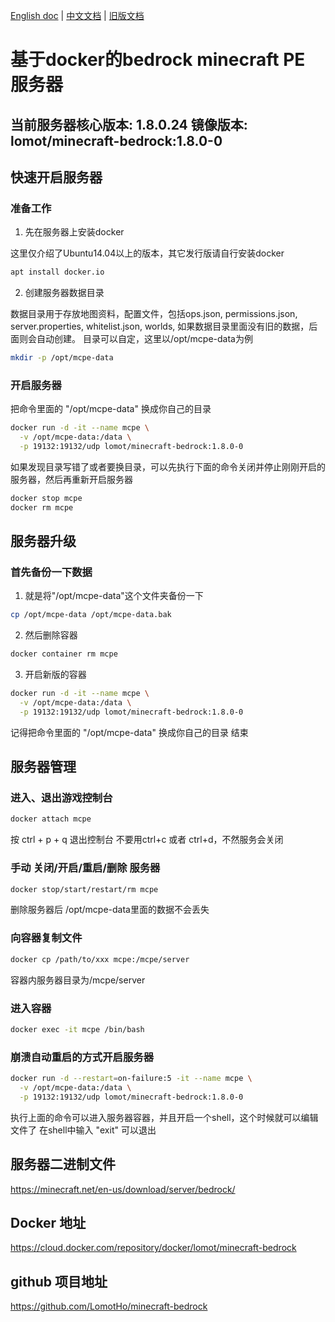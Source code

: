 [English doc](https://github.com/LomotHo/minecraft-bedrock) | [中文文档](https://github.com/LomotHo/minecraft-bedrock/blob/master/readme_zh.md) | [旧版文档](https://github.com/LomotHo/minecraft-bedrock/blob/master/doc/zh/readme_1.7.0.md)

# 基于docker的bedrock minecraft PE 服务器
当前服务器核心版本: 1.8.0.24 镜像版本: lomot/minecraft-bedrock:1.8.0-0
---

## 快速开启服务器

### 准备工作
 1. 先在服务器上安装docker

这里仅介绍了Ubuntu14.04以上的版本，其它发行版请自行安装docker
```bash
apt install docker.io
```

 2. 创建服务器数据目录

数据目录用于存放地图资料，配置文件，包括ops.json, permissions.json, server.properties, whitelist.json, worlds, 如果数据目录里面没有旧的数据，后面则会自动创建。 目录可以自定，这里以/opt/mcpe-data为例
```bash
mkdir -p /opt/mcpe-data
```

### 开启服务器
把命令里面的 "/opt/mcpe-data" 换成你自己的目录
```bash
docker run -d -it --name mcpe \
  -v /opt/mcpe-data:/data \
  -p 19132:19132/udp lomot/minecraft-bedrock:1.8.0-0
```
如果发现目录写错了或者要换目录，可以先执行下面的命令关闭并停止刚刚开启的服务器，然后再重新开启服务器
```bash
docker stop mcpe
docker rm mcpe
```
## 服务器升级
### 首先备份一下数据

1. 就是将"/opt/mcpe-data"这个文件夹备份一下
```bash
cp /opt/mcpe-data /opt/mcpe-data.bak
```

2. 然后删除容器
```bash
docker container rm mcpe
```
3. 开启新版的容器
```bash
docker run -d -it --name mcpe \
  -v /opt/mcpe-data:/data \
  -p 19132:19132/udp lomot/minecraft-bedrock:1.8.0-0
```
记得把命令里面的 "/opt/mcpe-data" 换成你自己的目录
结束

## 服务器管理

### 进入、退出游戏控制台
```bash
docker attach mcpe
```
按 ctrl + p + q 退出控制台
不要用ctrl+c 或者 ctrl+d，不然服务会关闭

### 手动 关闭/开启/重启/删除 服务器
```bash
docker stop/start/restart/rm mcpe
```
删除服务器后 /opt/mcpe-data里面的数据不会丢失
### 向容器复制文件
```bash
docker cp /path/to/xxx mcpe:/mcpe/server
```
容器内服务器目录为/mcpe/server

### 进入容器
```bash
docker exec -it mcpe /bin/bash
```

### 崩溃自动重启的方式开启服务器
```bash
docker run -d --restart=on-failure:5 -it --name mcpe \
  -v /opt/mcpe-data:/data \
  -p 19132:19132/udp lomot/minecraft-bedrock:1.8.0-0
```

执行上面的命令可以进入服务器容器，并且开启一个shell，这个时候就可以编辑文件了
在shell中输入 "exit" 可以退出

## 服务器二进制文件
https://minecraft.net/en-us/download/server/bedrock/

## Docker 地址
https://cloud.docker.com/repository/docker/lomot/minecraft-bedrock

## github 项目地址
https://github.com/LomotHo/minecraft-bedrock
